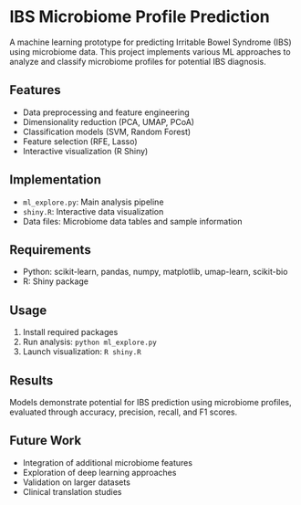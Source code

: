 # IBS Microbiome Profile Prediction

A machine learning prototype for predicting Irritable Bowel Syndrome (IBS) using microbiome data. This project implements various ML approaches to analyze and classify microbiome profiles for potential IBS diagnosis.

## Features
- Data preprocessing and feature engineering
- Dimensionality reduction (PCA, UMAP, PCoA)
- Classification models (SVM, Random Forest)
- Feature selection (RFE, Lasso)
- Interactive visualization (R Shiny)

## Implementation
- `ml_explore.py`: Main analysis pipeline
- `shiny.R`: Interactive data visualization
- Data files: Microbiome data tables and sample information

## Requirements
- Python: scikit-learn, pandas, numpy, matplotlib, umap-learn, scikit-bio
- R: Shiny package

## Usage
1. Install required packages
2. Run analysis: `python ml_explore.py`
3. Launch visualization: `R shiny.R`

## Results
Models demonstrate potential for IBS prediction using microbiome profiles, evaluated through accuracy, precision, recall, and F1 scores.

## Future Work
- Integration of additional microbiome features
- Exploration of deep learning approaches
- Validation on larger datasets
- Clinical translation studies

